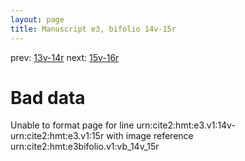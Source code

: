 ```yaml
---
layout: page
title: Manuscript e3, bifolio 14v-15r
---
```


prev: [13v-14r](../13v-14r/) next: [15v-16r](../15v-16r/)

# Bad data

Unable to format page for line urn:cite2:hmt:e3.v1:14v-urn:cite2:hmt:e3.v1:15r with image reference urn:cite2:hmt:e3bifolio.v1:vb_14v_15r
